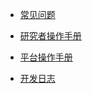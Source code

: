 - [常见问题](1-FAQ/)

- [研究者操作手册](2-researcher-manual/)

- [平台操作手册](3-user-manual/)

- [开发日志](4-develop/)